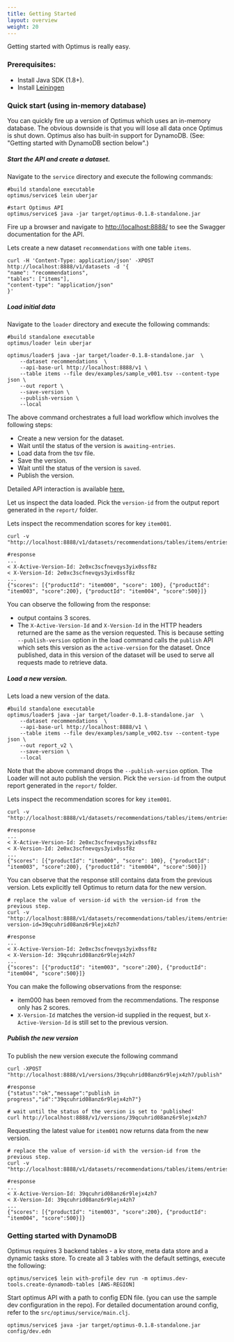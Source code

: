 ```yaml
---
title: Getting Started
layout: overview
weight: 20
---
```


Getting started with Optimus is really easy.

### Prerequisites:

* Install Java SDK (1.8+).
* Install [Leiningen](https://leiningen.org)

### Quick start (using in-memory database)
You can quickly fire up a version of Optimus which uses an in-memory database. The obvious downside is that you will lose all data once Optimus is shut down. Optimus also has built-in support for DynamoDB. (See: "Getting started with DynamoDB section below".)

##### Start the API and create a dataset.
Navigate to the `service` directory and execute the following commands:

```
#build standalone executable
optimus/service$ lein uberjar

#start Optimus API
optimus/service$ java -jar target/optimus-0.1.8-standalone.jar
```

Fire up a browser and navigate to [http://localhost:8888/](http://localhost:8888) to see the Swagger documentation for the API.

Lets create a new dataset `recommendations` with one table `items`.

```
curl -H 'Content-Type: application/json' -XPOST http://localhost:8888/v1/datasets -d '{
"name": "recommendations",
"tables": ["items"],
"content-type": "application/json"
}'
```

##### Load initial data
Navigate to the `loader` directory and execute the following commands:

```
#build standalone executable
optimus/loader lein uberjar

optimus/loader$ java -jar target/loader-0.1.8-standalone.jar  \
    --dataset recommendations  \
    --api-base-url http://localhost:8888/v1 \
    --table items --file dev/examples/sample_v001.tsv --content-type json \
    --out report \
    --save-version \
    --publish-version \
    --local
```

The above command orchestrates a full load workflow which involves the following steps:
* Create a new version for the dataset.
* Wait until the status of the version is `awaiting-entries`.
* Load data from the tsv file.
* Save the version.
* Wait until the status of the version is `saved`.
* Publish the version.

Detailed API interaction is available [here.](api-interaction.md)

Let us inspect the data loaded. Pick the `version-id` from the output report generated in the `report/` folder.

Lets inspect the recommendation scores for key `item001`.

```
curl -v "http://localhost:8888/v1/datasets/recommendations/tables/items/entries/item001"

#response
...
< X-Active-Version-Id: 2e0xc3scfnevqys3yix0ssf8z
< X-Version-Id: 2e0xc3scfnevqys3yix0ssf8z
...
{"scores": [{"productId": "item000", "score": 100}, {"productId": "item003", "score":200}, {"productId": "item004", "score":500}]}
```

You can observe the following from the response:
* output contains 3 scores.
* The `X-Active-Version-Id` and `X-Version-Id` in the HTTP headers returned are the same as the version requested. This is because setting `--publish-version` option in the load command calls the `publish` API which sets this version as the `active-version` for the dataset. Once published, data in this version of the dataset will be used to serve all requests made to retrieve data.

##### Load a new version.

Lets load a new version of the data.

```
#build standalone executable
optimus/loader$ java -jar target/loader-0.1.8-standalone.jar  \
    --dataset recommendations  \
    --api-base-url http://localhost:8888/v1 \
    --table items --file dev/examples/sample_v002.tsv --content-type json \
    --out report_v2 \
    --save-version \
    --local
```

Note that the above command drops the `--publish-version` option. The Loader will not auto publish the version. Pick the `version-id` from the output report generated in the `report/` folder.

Lets inspect the recommendation scores for key `item001`.

```
curl -v "http://localhost:8888/v1/datasets/recommendations/tables/items/entries/item000"

#response
...
< X-Active-Version-Id: 2e0xc3scfnevqys3yix0ssf8z
< X-Version-Id: 2e0xc3scfnevqys3yix0ssf8z
...
{"scores": [{"productId": "item000", "score": 100}, {"productId": "item003", "score":200}, {"productId": "item004", "score":500}]}
```

You can observe that the response still contains data from the previous version. Lets explicitly tell Optimus to return data for the new version.

```
# replace the value of version-id with the version-id from the previous step.
curl -v "http://localhost:8888/v1/datasets/recommendations/tables/items/entries/item001?version-id=39qcuhrid08anz6r9lejx4zh7

#response
...
< X-Active-Version-Id: 2e0xc3scfnevqys3yix0ssf8z
< X-Version-Id: 39qcuhrid08anz6r9lejx4zh7
...
{"scores": [{"productId": "item003", "score":200}, {"productId": "item004", "score":500}]}
```
You can make the following observations from the response:
* item000 has been removed from the recommendations. The response only has 2 scores.
* `X-Version-Id` matches the version-id supplied in the request, but `X-Active-Version-Id` is still set to the previous version.

##### Publish the new version
To publish the new version execute the following command
```
curl -XPOST "http://localhost:8888/v1/versions/39qcuhrid08anz6r9lejx4zh7/publish"

#response
{"status":"ok","message":"publish in progress","id":"39qcuhrid08anz6r9lejx4zh7"}

# wait until the status of the version is set to 'published'
curl http://localhost:8888/v1/versions/39qcuhrid08anz6r9lejx4zh7
```

Requesting the latest value for `item001` now returns data from the new version.
```
# replace the value of version-id with the version-id from the previous step.
curl -v "http://localhost:8888/v1/datasets/recommendations/tables/items/entries/item001

#response
...
< X-Active-Version-Id: 39qcuhrid08anz6r9lejx4zh7
< X-Version-Id: 39qcuhrid08anz6r9lejx4zh7
...
{"scores": [{"productId": "item003", "score":200}, {"productId": "item004", "score":500}]}
```

### Getting started with DynamoDB
Optimus requires 3 backend tables - a kv store, meta data store and a dynamic tasks store. To create all 3 tables with the default settings, execute the following:

```
optimus/service$ lein with-profile dev run -m optimus.dev-tools.create-dynamodb-tables [AWS-REGION]
```

Start optimus API with a path to config EDN file. (you can use the sample dev configuration in the repo). For detailed documentation around config, refer to the `src/optimus/service/main.clj`.

```
optimus/service$ java -jar target/optimus-0.1.8-standalone.jar config/dev.edn
```
